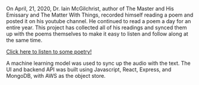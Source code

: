 On April, 21, 2020, Dr. Iain McGilchrist, author of The Master and His Emissary and The Matter With Things, recorded himself reading a poem and posted it on his youtube channel. He continued to read a poem a day for an entire year. This project has collected all of his readings and synced them up with the poems themselves to make it easy to listen and follow along at the same time.

[Click here to listen to some poetry!](https://poetry-365-2ko7.onrender.com/)



A machine learning model was used to sync up the audio with the text. 
The UI and backend API was built using Javascript, React, Express, and MongoDB, with AWS as the object store. 
